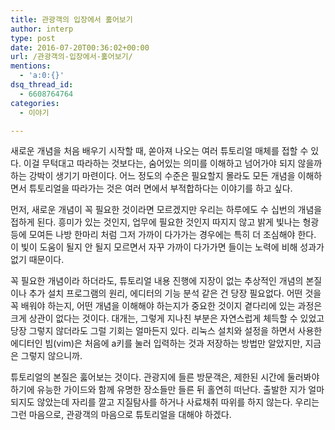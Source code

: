 ```yaml
---
title: 관광객의 입장에서 훓어보기
author: interp
type: post
date: 2016-07-20T00:36:02+00:00
url: /관광객의-입장에서-훓어보기/
mentions:
  - 'a:0:{}'
dsq_thread_id:
  - 6608764764
categories:
  - 이야기

---
```

새로운 개념을 처음 배우기 시작할 때, 쏟아져 나오는 여러 튜토리얼 매체를 접할 수 있다. 이걸 무턱대고 따라하는 것보다는, 숨어있는 의미를 이해하고 넘어가야 되지 않을까 하는 강박이 생기기 마련이다. 어느 정도의 수준은 필요할지 몰라도 모든 개념을 이해하면서 튜토리얼을 따라가는 것은 여러 면에서 부적합하다는 이야기를 하고 싶다.

먼저, 새로운 개념이 꼭 필요한 것이라면 모르겠지만 우리는 하루에도 수 십번의 개념을 접하게 된다. 흥미가 있는 것인지, 업무에 필요한 것인지 따지지 않고 밝게 빛나는 형광등에 모여든 나방 한마리 처럼 그저 가까이 다가가는 경우에는 특히 더 조심해야 한다. 이 빛이 도움이 될지 안 될지 모르면서 자꾸 가까이 다가가면 들이는 노력에 비해 성과가 없기 때문이다.

꼭 필요한 개념이라 하더라도, 튜토리얼 내용 진행에 지장이 없는 추상적인 개념의 본질이나 추가 설치 프로그램의 원리, 에디터의 기능 분석 같은 건 당장 필요없다. 어떤 것을 꼭 배워야 하는지, 어떤 개념을 이해해야 하는지가 중요한 것이지 곁다리에 있는 과정은 크게 상관이 없다는 것이다. 대개는, 그렇게 지나친 부분은 자연스럽게 체득할 수 있었고 당장 그렇지 않더라도 그럴 기회는 얼마든지 있다. 리눅스 설치와 설정을 하면서 사용한 에디터인 빔(vim)은 처음에 a키를 눌러 입력하는 것과 저장하는 방법만 알았지만, 지금은 그렇지 않으니까.

튜토리얼의 본질은 훓어보는 것이다. 관광지에 들른 방문객은, 제한된 시간에 둘러봐야 하기에 유능한 가이드와 함께 유명한 장소들만 들른 뒤 홀연히 떠난다. 출발한 지가 얼마 되지도 않았는데 자리를 깔고 지질탐사를 하거나 사료채취 따위를 하지 않는다. 우리는 그런 마음으로, 관광객의 마음으로 튜토리얼을 대해야 하겠다.